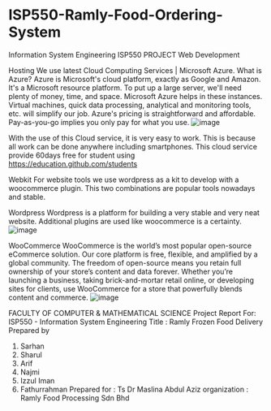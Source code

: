 # ISP550-Ramly-Food-Ordering-System
Information System Engineering 
ISP550 PROJECT
Web Development

Hosting
We use latest Cloud Computing Services | Microsoft Azure.
What is Azure?
Azure is Microsoft's cloud platform, exactly as Google and Amazon. It's a Microsoft resource platform. To put up a large server, we'll need plenty of money, time, and space. Microsoft Azure helps in these instances. Virtual machines, quick data processing, analytical and monitoring tools, etc. will simplify our job. Azure's pricing is straightforward and affordable. Pay-as-you-go implies you only pay for what you use.
![image](https://github.com/sarhan496/ISP550-Ramly-Food-Ordering-System/assets/95613470/5a610510-6e87-44cf-92a4-aa019d65c224)

With the use of this Cloud service, it is very easy to work. This is because all work can be done anywhere including smartphones.
This cloud service provide 60days free for student using https://education.github.com/students


Webkit
For website tools we use wordpress as a kit to develop with a woocommerce plugin. This two combinations are popular tools nowadays and stable.

Wordpress
Wordpress is a platform for building a very stable and very neat website. Additional plugins are used like woocommerce is a certainty.
![image](https://github.com/sarhan496/ISP550-Ramly-Food-Ordering-System/assets/95613470/c4793141-6793-4fa3-a322-16d9b70cf74a)

WooCommerce
WooCommerce is the world’s most popular open-source eCommerce solution.
Our core platform is free, flexible, and amplified by a global community. The freedom of open-source means you retain full ownership of your store’s content and data forever.
Whether you’re launching a business, taking brick-and-mortar retail online, or developing sites for clients, use WooCommerce for a store that powerfully blends content and commerce.
![image](https://github.com/sarhan496/ISP550-Ramly-Food-Ordering-System/assets/95613470/dbfff765-8ebe-4eeb-9462-b42dc1ecf2b4)

FACULTY OF COMPUTER & MATHEMATICAL SCIENCE
Project Report For: ISP550 - Information System Engineering
Title : Ramly Frozen Food Delivery
Prepared by
1) Sarhan
2) Sharul
3) Arif
4) Najmi
5) Izzul Iman
6) Fathurrahman
Prepared for : Ts Dr Maslina Abdul Aziz
organization : Ramly Food Processing Sdn Bhd



